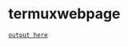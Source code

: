 # termuxwebpage

[`output here`](https://termuxwebpage-bywasi.vercel.app/)

<meta property="og:url" content="Canonical link preview URL">
